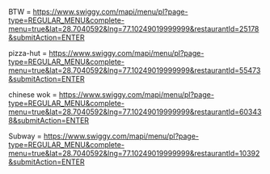 BTW = https://www.swiggy.com/mapi/menu/pl?page-type=REGULAR_MENU&complete-menu=true&lat=28.7040592&lng=77.10249019999999&restaurantId=25178&submitAction=ENTER

pizza-hut = https://www.swiggy.com/mapi/menu/pl?page-type=REGULAR_MENU&complete-menu=true&lat=28.7040592&lng=77.10249019999999&restaurantId=55473&submitAction=ENTER

chinese wok = https://www.swiggy.com/mapi/menu/pl?page-type=REGULAR_MENU&complete-menu=true&lat=28.7040592&lng=77.10249019999999&restaurantId=603438&submitAction=ENTER

Subway = https://www.swiggy.com/mapi/menu/pl?page-type=REGULAR_MENU&complete-menu=true&lat=28.7040592&lng=77.10249019999999&restaurantId=10392&submitAction=ENTER

 